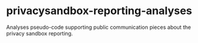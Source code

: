 # privacysandbox-reporting-analyses
Analyses pseudo-code supporting public communication pieces about the privacy sandbox reporting.
